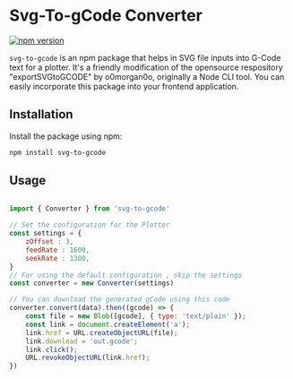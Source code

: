 # Svg-To-gCode Converter

[![npm version](https://badge.fury.io/js/svg-to-gcode.svg)](https://badge.fury.io/js/svg-to-gcode)

`svg-to-gcode` is an npm package that helps in SVG file inputs into G-Code text for a plotter. It's a friendly modification of the opensource respository "exportSVGtoGCODE" by o0morgan0o, originally a Node CLI tool. You can easily incorporate this package into your frontend application.

## Installation

Install the package using npm:

```bash
npm install svg-to-gcode
```
## Usage
```javascript

import { Converter } from 'svg-to-gcode'

// Set the configuration for the Plotter
const settings = {
    zOffset : 3,
    feedRate : 1600,
    seekRate : 1300,
}
// For using the default configuration , skip the settings
const converter = new Converter(settings)

// You can download the generated gCode using this code
converter.convert(data).then((gcode) => {
    const file = new Blob([gcode], { type: 'text/plain' });
    const link = document.createElement('a');
    link.href = URL.createObjectURL(file);
    link.download = 'out.gcode';
    link.click();
    URL.revokeObjectURL(link.href);
})
```
